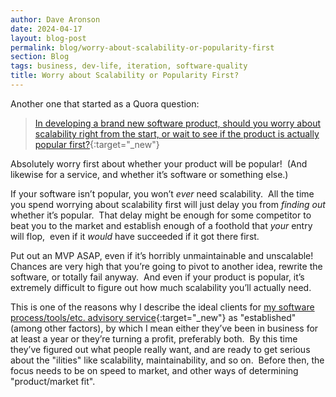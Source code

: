 ```yaml
---
author: Dave Aronson
date: 2024-04-17
layout: blog-post
permalink: blog/worry-about-scalability-or-popularity-first
section: Blog
tags: business, dev-life, iteration, software-quality
title: Worry about Scalability or Popularity First?
---
```


Another one that started as a Quora question:

> [In developing a brand new software product,
> should you worry about scalability right from the start,
> or wait to see if the product is actually popular first?](https://gauravgaur.quora.com/In-developing-a-brand-new-software-product-should-you-worry-about-scalability-right-from-the-start-or-wait-to-see-if-t){:target="_new"}

Absolutely worry first about whether your product will be popular!&nbsp;
(And likewise for a service, and whether it’s software or something else.)

If your software isn’t popular, you won’t *ever* need scalability.&nbsp;
All the time you spend worrying about scalability first
will just delay you from *finding out* whether it’s popular.&nbsp;
That delay might be enough for some competitor to
beat you to the market and
establish enough of a foothold that *your* entry will flop,&nbsp;
even if it *would* have succeeded if it got there first.

Put out an MVP ASAP,
even if it’s horribly unmaintainable and unscalable!&nbsp;
Chances are very high that you’re going to pivot to another idea,
rewrite the software, or totally fail anyway.&nbsp;
And even if your product is popular,
it’s extremely difficult to figure out
how much scalability you’ll actually need.

This is one of the reasons why I describe the ideal clients for
[my software process/tools/etc. advisory service](https://www.codosaur.us/advice){:target="_new"}
as "established" (among other factors),
by which I mean either they’ve been in business for at least a year
or they’re turning a profit, preferably both.&nbsp;
By this time they’ve figured out what people really want,
and are ready to get serious about the "ilities"
like scalability, maintainability, and so on.&nbsp;
Before then, the focus needs to be on speed to market,
and other ways of determining "product/market fit".

